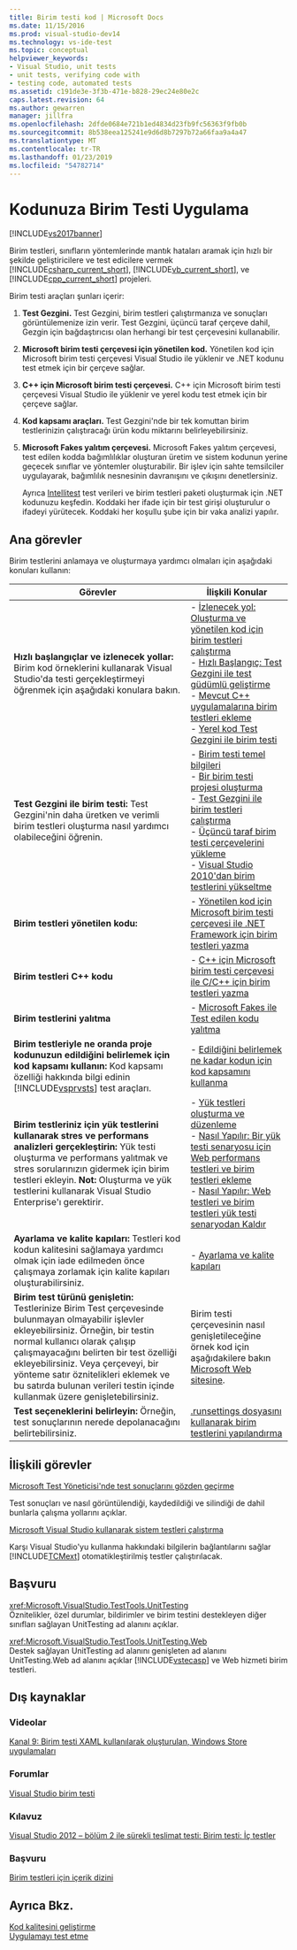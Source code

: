```yaml
---
title: Birim testi kod | Microsoft Docs
ms.date: 11/15/2016
ms.prod: visual-studio-dev14
ms.technology: vs-ide-test
ms.topic: conceptual
helpviewer_keywords:
- Visual Studio, unit tests
- unit tests, verifying code with
- testing code, automated tests
ms.assetid: c191de3e-3f3b-471e-b828-29ec24e80e2c
caps.latest.revision: 64
ms.author: gewarren
manager: jillfra
ms.openlocfilehash: 2dfde0684e721b1ed4834d23fb9fc56363f9fb0b
ms.sourcegitcommit: 8b538eea125241e9d6d8b7297b72a66faa9a4a47
ms.translationtype: MT
ms.contentlocale: tr-TR
ms.lasthandoff: 01/23/2019
ms.locfileid: "54782714"
---
```

# <a name="unit-test-your-code"></a>Kodunuza Birim Testi Uygulama
[!INCLUDE[vs2017banner](../includes/vs2017banner.md)]

Birim testleri, sınıfların yöntemlerinde mantık hataları aramak için hızlı bir şekilde geliştiricilere ve test edicilere vermek [!INCLUDE[csharp_current_short](../includes/csharp-current-short-md.md)], [!INCLUDE[vb_current_short](../includes/vb-current-short-md.md)], ve [!INCLUDE[cpp_current_short](../includes/cpp-current-short-md.md)] projeleri.  
  
 Birim testi araçları şunları içerir:  
  
1. **Test Gezgini.** Test Gezgini, birim testleri çalıştırmanıza ve sonuçları görüntülemenize izin verir. Test Gezgini, üçüncü taraf çerçeve dahil, Gezgin için bağdaştırıcısı olan herhangi bir test çerçevesini kullanabilir.  
  
2. **Microsoft birim testi çerçevesi için yönetilen kod.** Yönetilen kod için Microsoft birim testi çerçevesi Visual Studio ile yüklenir ve .NET kodunu test etmek için bir çerçeve sağlar.  
  
3. **C++ için Microsoft birim testi çerçevesi.** C++ için Microsoft birim testi çerçevesi Visual Studio ile yüklenir ve yerel kodu test etmek için bir çerçeve sağlar.  
  
4. **Kod kapsamı araçları.** Test Gezgini'nde bir tek komuttan birim testlerinizin çalıştıracağı ürün kodu miktarını belirleyebilirsiniz.  
  
5. **Microsoft Fakes yalıtım çerçevesi.** Microsoft Fakes yalıtım çerçevesi, test edilen kodda bağımlılıklar oluşturan üretim ve sistem kodunun yerine geçecek sınıflar ve yöntemler oluşturabilir. Bir işlev için sahte temsilciler uygulayarak, bağımlılık nesnesinin davranışını ve çıkışını denetlersiniz.  
  
   Ayrıca [Intellitest](../test/generate-unit-tests-for-your-code-with-intellitest.md) test verileri ve birim testleri paketi oluşturmak için .NET kodunuzu keşfedin. Koddaki her ifade için bir test girişi oluşturulur o ifadeyi yürütecek. Koddaki her koşullu şube için bir vaka analizi yapılır.  
  
## <a name="key-tasks"></a>Ana görevler  
 Birim testlerini anlamaya ve oluşturmaya yardımcı olmaları için aşağıdaki konuları kullanın:  
  
|Görevler|İlişkili Konular|  
|-----------|-----------------------|  
|**Hızlı başlangıçlar ve izlenecek yollar:** Birim kod örneklerini kullanarak Visual Studio'da testi gerçekleştirmeyi öğrenmek için aşağıdaki konulara bakın.|-   [İzlenecek yol: Oluşturma ve yönetilen kod için birim testleri çalıştırma](../test/walkthrough-creating-and-running-unit-tests-for-managed-code.md)<br />-   [Hızlı Başlangıç: Test Gezgini ile test güdümlü geliştirme](../test/quick-start-test-driven-development-with-test-explorer.md)<br />-   [Mevcut C++ uygulamalarına birim testleri ekleme](../test/unit-testing-existing-cpp-applications-with-test-explorer.md)<br />-   [Yerel kod Test Gezgini ile birim testi](http://msdn.microsoft.com/8a09d6d8-3613-49d8-9ffe-11375ac4736c)|  
|**Test Gezgini ile birim testi:** Test Gezgini'nin daha üretken ve verimli birim testleri oluşturma nasıl yardımcı olabileceğini öğrenin.|-   [Birim testi temel bilgileri](../test/unit-test-basics.md)<br />-   [Bir birim testi projesi oluşturma](../test/create-a-unit-test-project.md)<br />-   [Test Gezgini ile birim testleri çalıştırma](../test/run-unit-tests-with-test-explorer.md)<br />-   [Üçüncü taraf birim testi çerçevelerini yükleme](../test/install-third-party-unit-test-frameworks.md)<br />-   [Visual Studio 2010'dan birim testlerini yükseltme](http://msdn.microsoft.com/9bb75856-f68a-4de2-a084-b08a947a1172)|  
|**Birim testleri yönetilen kodu:**|-   [Yönetilen kod için Microsoft birim testi çerçevesi ile .NET Framework için birim testleri yazma](../test/writing-unit-tests-for-the-dotnet-framework-with-the-microsoft-unit-test-framework-for-managed-code.md)|  
|**Birim testleri C++ kodu**|-   [C++ için Microsoft birim testi çerçevesi ile C/C++ için birim testleri yazma](../test/writing-unit-tests-for-c-cpp-with-the-microsoft-unit-testing-framework-for-cpp.md)|  
|**Birim testlerini yalıtma**|-   [Microsoft Fakes ile Test edilen kodu yalıtma](../test/isolating-code-under-test-with-microsoft-fakes.md)|  
|**Birim testleriyle ne oranda proje kodunuzun edildiğini belirlemek için kod kapsamı kullanın:** Kod kapsamı özelliği hakkında bilgi edinin [!INCLUDE[vsprvsts](../includes/vsprvsts-md.md)] test araçları.|-   [Edildiğini belirlemek ne kadar kodun için kod kapsamını kullanma](../test/using-code-coverage-to-determine-how-much-code-is-being-tested.md)|  
|**Birim testleriniz için yük testlerini kullanarak stres ve performans analizleri gerçekleştirin:** Yük testi oluşturma ve performans yalıtmak ve stres sorularınızın gidermek için birim testleri ekleyin. **Not:**  Oluşturma ve yük testlerini kullanarak Visual Studio Enterprise'ı gerektirir.|-   [Yük testleri oluşturma ve düzenleme](http://msdn.microsoft.com/e2985d15-60a7-4177-93b4-f986c2936337)<br />-   [Nasıl Yapılır: Bir yük testi senaryosu için Web performans testleri ve birim testleri ekleme](http://msdn.microsoft.com/03cc073e-9bdf-4530-ae46-504a51884594)<br />-   [Nasıl Yapılır: Web testleri ve birim testleri yük testi senaryodan Kaldır](http://msdn.microsoft.com/3d6128d2-82b0-42fc-bda2-23a8aa03be07)|  
|**Ayarlama ve kalite kapıları:** Testleri kod kodun kalitesini sağlamaya yardımcı olmak için iade edilmeden önce çalışmaya zorlamak için kalite kapıları oluşturabilirsiniz.|-   [Ayarlama ve kalite kapıları](http://msdn.microsoft.com/library/bdc5666e-6cf0-45b2-a0a1-133c3f61e852)|  
|**Birim test türünü genişletin:** Testlerinize Birim Test çerçevesinde bulunmayan olmayabilir işlevler ekleyebilirsiniz. Örneğin, bir testin normal kullanıcı olarak çalışıp çalışmayacağını belirten bir test özelliği ekleyebilirsiniz. Veya çerçeveyi, bir yönteme satır öznitelikleri eklemek ve bu satırda bulunan verileri testin içinde kullanmak üzere genişletebilirsiniz.|Birim testi çerçevesinin nasıl genişletileceğine örnek kod için aşağıdakilere bakın [Microsoft Web sitesine](http://go.microsoft.com/fwlink/?LinkId=185591).|  
|**Test seçeneklerini belirleyin:** Örneğin, test sonuçlarının nerede depolanacağını belirtebilirsiniz.|[.runsettings dosyasını kullanarak birim testlerini yapılandırma](../test/configure-unit-tests-by-using-a-dot-runsettings-file.md)|  
  
## <a name="related-tasks"></a>İlişkili görevler  
 [Microsoft Test Yöneticisi'nde test sonuçlarını gözden geçirme](http://msdn.microsoft.com/9fb3e429-78df-4fe2-89ed-0ad1db0738f4)  
  
 Test sonuçları ve nasıl görüntülendiği, kaydedildiği ve silindiği de dahil bunlarla çalışma yollarını açıklar.  
  
 [Microsoft Visual Studio kullanarak sistem testleri çalıştırma](http://msdn.microsoft.com/library/19fae5c4-5798-4c4c-b531-3e8f901b1130)  
  
 Karşı Visual Studio'yu kullanma hakkındaki bilgilerin bağlantılarını sağlar [!INCLUDE[TCMext](../includes/tcmext-md.md)] otomatikleştirilmiş testler çalıştırılacak.  
  
## <a name="reference"></a>Başvuru  
 <xref:Microsoft.VisualStudio.TestTools.UnitTesting>  
 Öznitelikler, özel durumlar, bildirimler ve birim testini destekleyen diğer sınıfları sağlayan UnitTesting ad alanını açıklar.  
  
 <xref:Microsoft.VisualStudio.TestTools.UnitTesting.Web>  
 Destek sağlayan UnitTesting ad alanını genişleten ad alanını UnitTesting.Web ad alanını açıklar [!INCLUDE[vstecasp](../includes/vstecasp-md.md)] ve Web hizmeti birim testleri.  
  
## <a name="external-resources"></a>Dış kaynaklar  
  
### <a name="videos"></a>Videolar  
 [Kanal 9: Birim testi XAML kullanılarak oluşturulan, Windows Store uygulamaları](http://go.microsoft.com/fwlink/?LinkId=226285)  
  
### <a name="forums"></a>Forumlar  
 [Visual Studio birim testi](http://go.microsoft.com/fwlink/?LinkId=224477)  
  
### <a name="guidance"></a>Kılavuz  
 [Visual Studio 2012 – bölüm 2 ile sürekli teslimat testi: Birim testi: İç testler](http://go.microsoft.com/fwlink/?LinkID=255188)  
  
### <a name="reference"></a>Başvuru  
 [Birim testleri için içerik dizini](http://go.microsoft.com/fwlink/?LinkID=254719)  
  
## <a name="see-also"></a>Ayrıca Bkz.  
 [Kod kalitesini geliştirme](http://msdn.microsoft.com/library/73baa961-c21f-43fe-bb92-3f59ae9b5945)   
 [Uygulamayı test etme](http://msdn.microsoft.com/library/796b7d6d-ad45-4772-9719-55eaf5490dac)
